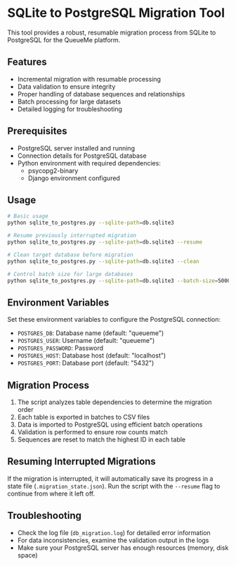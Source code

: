# SQLite to PostgreSQL Migration Tool

This tool provides a robust, resumable migration process from SQLite to PostgreSQL for the QueueMe platform.

## Features

- Incremental migration with resumable processing
- Data validation to ensure integrity
- Proper handling of database sequences and relationships
- Batch processing for large datasets
- Detailed logging for troubleshooting

## Prerequisites

- PostgreSQL server installed and running
- Connection details for PostgreSQL database
- Python environment with required dependencies:
  - psycopg2-binary
  - Django environment configured

## Usage

```bash
# Basic usage
python sqlite_to_postgres.py --sqlite-path=db.sqlite3

# Resume previously interrupted migration
python sqlite_to_postgres.py --sqlite-path=db.sqlite3 --resume

# Clean target database before migration
python sqlite_to_postgres.py --sqlite-path=db.sqlite3 --clean

# Control batch size for large databases
python sqlite_to_postgres.py --sqlite-path=db.sqlite3 --batch-size=5000
```

## Environment Variables

Set these environment variables to configure the PostgreSQL connection:

- `POSTGRES_DB`: Database name (default: "queueme")
- `POSTGRES_USER`: Username (default: "queueme")
- `POSTGRES_PASSWORD`: Password
- `POSTGRES_HOST`: Database host (default: "localhost")
- `POSTGRES_PORT`: Database port (default: "5432")

## Migration Process

1. The script analyzes table dependencies to determine the migration order
2. Each table is exported in batches to CSV files
3. Data is imported to PostgreSQL using efficient batch operations
4. Validation is performed to ensure row counts match
5. Sequences are reset to match the highest ID in each table

## Resuming Interrupted Migrations

If the migration is interrupted, it will automatically save its progress in a state file (`.migration_state.json`).
Run the script with the `--resume` flag to continue from where it left off.

## Troubleshooting

- Check the log file (`db_migration.log`) for detailed error information
- For data inconsistencies, examine the validation output in the logs
- Make sure your PostgreSQL server has enough resources (memory, disk space)
